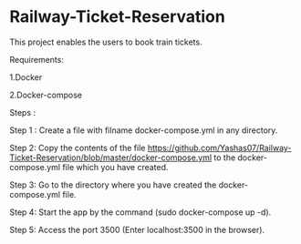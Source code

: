 # Railway-Ticket-Reservation

This project enables the users to book train tickets.

Requirements:

1.Docker

2.Docker-compose

Steps :

Step 1 : Create a file with filname docker-compose.yml in any directory.

Step 2: Copy the contents of the file https://github.com/Yashas07/Railway-Ticket-Reservation/blob/master/docker-compose.yml to the docker-compose.yml file which you have created.

Step 3: Go to the directory where you have created the docker-compose.yml file.

Step 4: Start the app by the command  (sudo docker-compose up -d).

Step 5: Access the port 3500 (Enter localhost:3500 in the browser).

         
